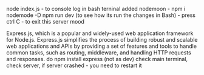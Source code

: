 node index.js - to console log in bash terninal
added nodemoon - npm i nodemode -D
npm run dev (to see how its run the changes in Bash) - press ctrl C - to exit this server mood

Express.js, which is a popular and widely-used web application framework for Node.js. Express.js simplifies the process of building robust and scalable web applications and APIs by providing a set of features and tools to handle common tasks, such as routing, middleware, and handling HTTP requests and responses.
do npm install express (not as  dev)
check main terminal, check server, if server crashed - you need to restart it